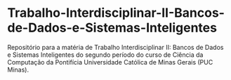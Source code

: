 # Trabalho-Interdisciplinar-II-Bancos-de-Dados-e-Sistemas-Inteligentes
Repositório para a matéria de Trabalho Interdisciplinar II: Bancos de Dados e Sistemas Inteligentes do segundo período do curso de Ciência da Computação da Pontifícia Universidade Católica de Minas Gerais (PUC Minas).
